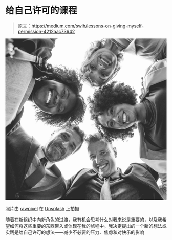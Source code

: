 # 给自己许可的课程

> 原文：<https://medium.com/swlh/lessons-on-giving-myself-permission-4212aac73642>

![](img/0d2695646cc1c630568927ffd995a528.png)

照片由 [rawpixel](https://unsplash.com/photos/F1zjJacllVI?utm_source=unsplash&utm_medium=referral&utm_content=creditCopyText) 在 [Unsplash](https://unsplash.com/search/photos/joyful?utm_source=unsplash&utm_medium=referral&utm_content=creditCopyText) 上拍摄

随着在新组织中向新角色的过渡，我有机会思考什么对我来说是重要的，以及我希望如何将这些重要的东西带入或体现在我的旅程中。我决定提出的一个新的想法或实践是给自己许可的想法——减少不必要的压力、焦虑和对快乐的影响